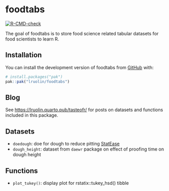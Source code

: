 
<!-- README.md is generated from README.Rmd. Please edit that file -->

# foodtabs

<!-- badges: start -->

[![R-CMD-check](https://github.com/lruolin/foodtabs/actions/workflows/R-CMD-check.yaml/badge.svg)](https://github.com/lruolin/foodtabs/actions/workflows/R-CMD-check.yaml)
<!-- badges: end -->

The goal of foodtabs is to store food science related tabular datasets
for food scientists to learn R.

## Installation

You can install the development version of foodtabs from
[GitHub](https://github.com/) with:

``` r
# install.packages("pak")
pak::pak("lruolin/foodtabs")
```

## Blog

See <https://lruolin.quarto.pub/tasteofr/> for posts on datasets and
functions included in this package.

## Datasets

- `doedough`: doe for dough to reduce pitting
  [StatEase](https://www.youtube.com/watch?v=F320jxVbGAs)
- `dough_height`: dataset from `daewr` package on effect of proofing
  time on dough height

## Functions

- `plot_tukey()`: display plot for rstatix::tukey_hsd() tibble
